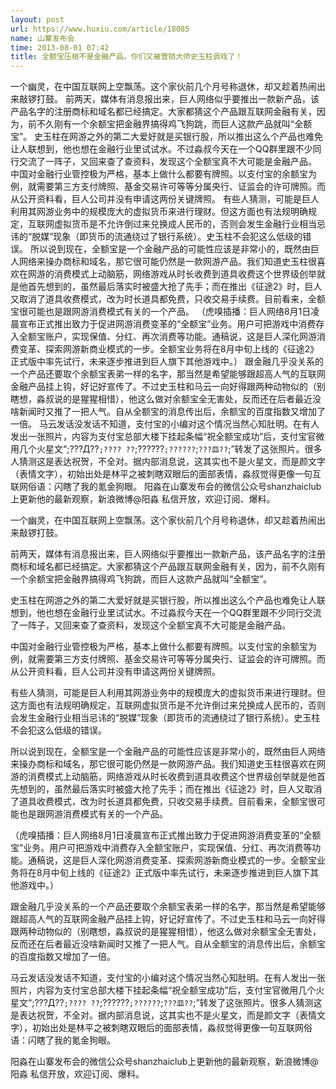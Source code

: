 ```yaml
---
layout: post
url: https://www.huxiu.com/article/18085
name: 山寨发布会
time: 2013-08-01 07:42
title: 全额宝压根不是金融产品。你们又被营销大师史玉柱调戏了！
---
```

一个幽灵，在中国互联网上空飘荡。这个家伙前几个月号称退休，却又趁着热闹出来敲锣打鼓。 前两天，媒体有消息报出来，巨人网络似乎要推出一款新产品，该产品名字的注册商标和域名都已经搞定。大家都猜这个产品跟互联网金融有关，因为，前不久刚有一个余额宝把金融界搞得鸡飞狗跳，而巨人这款产品就叫“全额宝”。 史玉柱在网游之外的第二大爱好就是买银行股，所以推出这么个产品也难免让人联想到，他也想在金融行业里试试水。不过淼叔今天在一个QQ群里跟不少同行交流了一阵子，又回来查了查资料，发现这个全额宝真不大可能是金融产品。 中国对金融行业管控极为严格，基本上做什么都要有牌照。以支付宝的余额宝为例，就需要第三方支付牌照、基金交易许可等等分属央行、证监会的许可牌照。而从公开资料看，巨人公司并没有申请这两份关键牌照。 有些人猜测，可能是巨人利用其网游业务中的规模庞大的虚拟货币来进行理财。但这方面也有法规明确规定，互联网虚拟货币是不允许倒过来兑换成人民币的，否则会发生金融行业相当忌讳的“脱媒”现象（即货币的流通绕过了银行系统）。史玉柱不会犯这么低级的错误。 所以说到现在，全额宝是一个金融产品的可能性应该是非常小的，既然由巨人网络来操办商标和域名，那它很可能仍然是一款网游产品。我们知道史玉柱很喜欢在网游的消费模式上动脑筋，网络游戏从时长收费到道具收费这个世界级创举就是他首先想到的，虽然最后落实时被盛大抢了先手；而在推出《征途2》时，巨人又取消了道具收费模式，改为时长道具都免费，只收交易手续费。目前看来，全额宝很可能也是跟网游消费模式有关的一个产品。 （虎嗅插播：巨人网络8月1日凌晨宣布正式推出致力于促进网游消费变革的“全额宝”业务。用户可把游戏中消费存入全额宝账户，实现保值、分红、再次消费等功能。通稿说，这是巨人深化网游消费变革、探索网游新商业模式的一步。全额宝业务将在8月中旬上线的《征途2》正式版中率先试行，未来逐步推进到巨人旗下其他游戏中。） 跟金融几乎没关系的一个产品还要取个余额宝表弟一样的名字，那当然是希望能够跟超高人气的互联网金融产品挂上钩，好记好宣传了。不过史玉柱和马云一向好得跟两种动物似的（别瞎想，淼叔说的是猩猩相惜），他这么做对余额宝全无害处，反而还在后者最近没啥新闻时又推了一把人气。自从全额宝的消息传出后，余额宝的百度指数又增加了一倍。 马云发话没发话不知道，支付宝的小编对这个情况当然心知肚明。在有人发出一张照片，内容为支付宝总部大楼下挂起条幅“祝全额宝成功”后，支付宝官微用几个火星文“;???Д??`;???? ??`;??????`;??????`;`???皿??`;”转发了这张照片。很多人猜测这是表达祝贺，不全对。据内部消息说，这其实也不是火星文，而是颜文字（表情文字），初始出处是林平之被刺瞎双眼后的面部表情，淼叔觉得更像一句互联网俗语：闪瞎了我的氪金狗眼。 阳淼在山寨发布会的微信公众号shanzhaiclub上更新他的最新观察，新浪微博@阳淼 私信开放，欢迎订阅、爆料。

一个幽灵，在中国互联网上空飘荡。这个家伙前几个月号称退休，却又趁着热闹出来敲锣打鼓。

前两天，媒体有消息报出来，巨人网络似乎要推出一款新产品，该产品名字的注册商标和域名都已经搞定。大家都猜这个产品跟互联网金融有关，因为，前不久刚有一个余额宝把金融界搞得鸡飞狗跳，而巨人这款产品就叫“全额宝”。

史玉柱在网游之外的第二大爱好就是买银行股，所以推出这么个产品也难免让人联想到，他也想在金融行业里试试水。不过淼叔今天在一个QQ群里跟不少同行交流了一阵子，又回来查了查资料，发现这个全额宝真不大可能是金融产品。

中国对金融行业管控极为严格，基本上做什么都要有牌照。以支付宝的余额宝为例，就需要第三方支付牌照、基金交易许可等等分属央行、证监会的许可牌照。而从公开资料看，巨人公司并没有申请这两份关键牌照。

有些人猜测，可能是巨人利用其网游业务中的规模庞大的虚拟货币来进行理财。但这方面也有法规明确规定，互联网虚拟货币是不允许倒过来兑换成人民币的，否则会发生金融行业相当忌讳的“脱媒”现象（即货币的流通绕过了银行系统）。史玉柱不会犯这么低级的错误。

所以说到现在，全额宝是一个金融产品的可能性应该是非常小的，既然由巨人网络来操办商标和域名，那它很可能仍然是一款网游产品。我们知道史玉柱很喜欢在网游的消费模式上动脑筋，网络游戏从时长收费到道具收费这个世界级创举就是他首先想到的，虽然最后落实时被盛大抢了先手；而在推出《征途2》时，巨人又取消了道具收费模式，改为时长道具都免费，只收交易手续费。目前看来，全额宝很可能也是跟网游消费模式有关的一个产品。

（虎嗅插播：巨人网络8月1日凌晨宣布正式推出致力于促进网游消费变革的“全额宝”业务。用户可把游戏中消费存入全额宝账户，实现保值、分红、再次消费等功能。通稿说，这是巨人深化网游消费变革、探索网游新商业模式的一步。全额宝业务将在8月中旬上线的《征途2》正式版中率先试行，未来逐步推进到巨人旗下其他游戏中。）

跟金融几乎没关系的一个产品还要取个余额宝表弟一样的名字，那当然是希望能够跟超高人气的互联网金融产品挂上钩，好记好宣传了。不过史玉柱和马云一向好得跟两种动物似的（别瞎想，淼叔说的是猩猩相惜），他这么做对余额宝全无害处，反而还在后者最近没啥新闻时又推了一把人气。自从全额宝的消息传出后，余额宝的百度指数又增加了一倍。

马云发话没发话不知道，支付宝的小编对这个情况当然心知肚明。在有人发出一张照片，内容为支付宝总部大楼下挂起条幅“祝全额宝成功”后，支付宝官微用几个火星文“;???Д??`;???? ??`;??????`;??????`;`???皿??`;”转发了这张照片。很多人猜测这是表达祝贺，不全对。据内部消息说，这其实也不是火星文，而是颜文字（表情文字），初始出处是林平之被刺瞎双眼后的面部表情，淼叔觉得更像一句互联网俗语：闪瞎了我的氪金狗眼。

阳淼在山寨发布会的微信公众号shanzhaiclub上更新他的最新观察，新浪微博@阳淼 私信开放，欢迎订阅、爆料。

